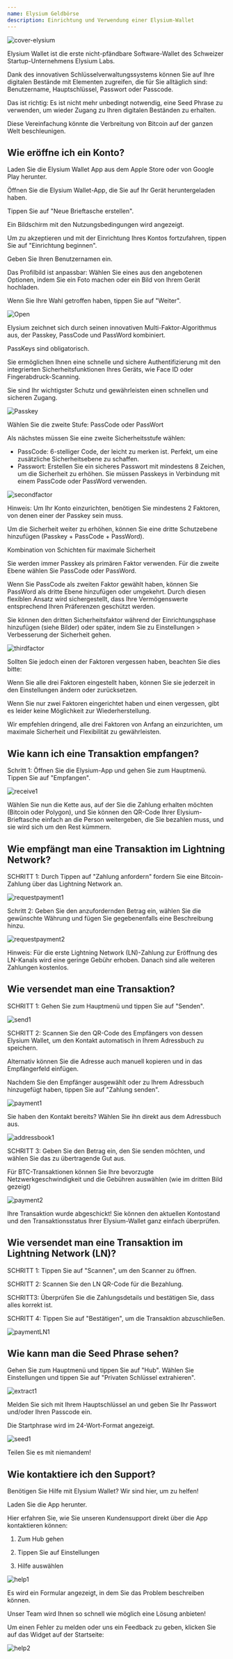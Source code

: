 ```yaml
---
name: Elysium Geldbörse
description: Einrichtung und Verwendung einer Elysium-Wallet
---
```

![cover-elysium](assets/cover.webp)

Elysium Wallet ist die erste nicht-pfändbare Software-Wallet des Schweizer Startup-Unternehmens Elysium Labs.

Dank des innovativen Schlüsselverwaltungssystems können Sie auf Ihre digitalen Bestände mit Elementen zugreifen, die für Sie alltäglich sind: Benutzername, Hauptschlüssel, Passwort oder Passcode.

Das ist richtig: Es ist nicht mehr unbedingt notwendig, eine Seed Phrase zu verwenden, um wieder Zugang zu Ihren digitalen Beständen zu erhalten.

Diese Vereinfachung könnte die Verbreitung von Bitcoin auf der ganzen Welt beschleunigen.

## Wie eröffne ich ein Konto?

Laden Sie die Elysium Wallet App aus dem Apple Store oder von Google Play herunter.

Öffnen Sie die Elysium Wallet-App, die Sie auf Ihr Gerät heruntergeladen haben.

Tippen Sie auf "Neue Brieftasche erstellen".

Ein Bildschirm mit den Nutzungsbedingungen wird angezeigt.

Um zu akzeptieren und mit der Einrichtung Ihres Kontos fortzufahren, tippen Sie auf "Einrichtung beginnen".

Geben Sie Ihren Benutzernamen ein.

Das Profilbild ist anpassbar: Wählen Sie eines aus den angebotenen Optionen, indem Sie ein Foto machen oder ein Bild von Ihrem Gerät hochladen.

Wenn Sie Ihre Wahl getroffen haben, tippen Sie auf "Weiter".

![Open](assets/open.webp)

Elysium zeichnet sich durch seinen innovativen Multi-Faktor-Algorithmus aus, der Passkey, PassCode und PassWord kombiniert.

PassKeys sind obligatorisch.

Sie ermöglichen Ihnen eine schnelle und sichere Authentifizierung mit den integrierten Sicherheitsfunktionen Ihres Geräts, wie Face ID oder Fingerabdruck-Scanning.

Sie sind Ihr wichtigster Schutz und gewährleisten einen schnellen und sicheren Zugang.

![Passkey](assets/passkey.webp)

Wählen Sie die zweite Stufe: PassCode oder PassWort

Als nächstes müssen Sie eine zweite Sicherheitsstufe wählen:

- PassCode: 6-stelliger Code, der leicht zu merken ist. Perfekt, um eine zusätzliche Sicherheitsebene zu schaffen.
- Passwort: Erstellen Sie ein sicheres Passwort mit mindestens 8 Zeichen, um die Sicherheit zu erhöhen.
Sie müssen Passkeys in Verbindung mit einem PassCode oder PassWord verwenden.

![secondfactor](assets/secondfactor.webp)

Hinweis: Um Ihr Konto einzurichten, benötigen Sie mindestens 2 Faktoren, von denen einer der Passkey sein muss.

Um die Sicherheit weiter zu erhöhen, können Sie eine dritte Schutzebene hinzufügen (Passkey + PassCode + PassWord).

Kombination von Schichten für maximale Sicherheit

Sie werden immer Passkey als primären Faktor verwenden. Für die zweite Ebene wählen Sie PassCode oder PassWord.

Wenn Sie PassCode als zweiten Faktor gewählt haben, können Sie PassWord als dritte Ebene hinzufügen oder umgekehrt. Durch diesen flexiblen Ansatz wird sichergestellt, dass Ihre Vermögenswerte entsprechend Ihren Präferenzen geschützt werden.

Sie können den dritten Sicherheitsfaktor während der Einrichtungsphase hinzufügen (siehe Bilder) oder später, indem Sie zu Einstellungen > Verbesserung der Sicherheit gehen.

![thirdfactor](assets/thirdfactor.webp)

Sollten Sie jedoch einen der Faktoren vergessen haben, beachten Sie dies bitte:

Wenn Sie alle drei Faktoren eingestellt haben, können Sie sie jederzeit in den Einstellungen ändern oder zurücksetzen.

Wenn Sie nur zwei Faktoren eingerichtet haben und einen vergessen, gibt es leider keine Möglichkeit zur Wiederherstellung.

Wir empfehlen dringend, alle drei Faktoren von Anfang an einzurichten, um maximale Sicherheit und Flexibilität zu gewährleisten.

## Wie kann ich eine Transaktion empfangen?

Schritt 1: Öffnen Sie die Elysium-App und gehen Sie zum Hauptmenü. Tippen Sie auf "Empfangen".

![receive1](assets/receive1.webp)

Wählen Sie nun die Kette aus, auf der Sie die Zahlung erhalten möchten (Bitcoin oder Polygon), und Sie können den QR-Code Ihrer Elysium-Brieftasche einfach an die Person weitergeben, die Sie bezahlen muss, und sie wird sich um den Rest kümmern.

## Wie empfängt man eine Transaktion im Lightning Network?

SCHRITT 1: Durch Tippen auf "Zahlung anfordern" fordern Sie eine Bitcoin-Zahlung über das Lightning Network an.

![requestpayment1](assets/requestpayment1.webp)

Schritt 2: Geben Sie den anzufordernden Betrag ein, wählen Sie die gewünschte Währung und fügen Sie gegebenenfalls eine Beschreibung hinzu.

![requestpayment2](assets/requestpayment2.webp)

Hinweis: Für die erste Lightning Network (LN)-Zahlung zur Eröffnung des LN-Kanals wird eine geringe Gebühr erhoben. Danach sind alle weiteren Zahlungen kostenlos.

## Wie versendet man eine Transaktion?

SCHRITT 1: Gehen Sie zum Hauptmenü und tippen Sie auf "Senden".

![send1](assets/send1.webp)

SCHRITT 2: Scannen Sie den QR-Code des Empfängers von dessen Elysium Wallet, um den Kontakt automatisch in Ihrem Adressbuch zu speichern.

Alternativ können Sie die Adresse auch manuell kopieren und in das Empfängerfeld einfügen.

Nachdem Sie den Empfänger ausgewählt oder zu Ihrem Adressbuch hinzugefügt haben, tippen Sie auf "Zahlung senden".

![payment1](assets/payment1.webp)

Sie haben den Kontakt bereits? Wählen Sie ihn direkt aus dem Adressbuch aus.

![addressbook1](assets/addressbook1.webp)

SCHRITT 3: Geben Sie den Betrag ein, den Sie senden möchten, und wählen Sie das zu übertragende Gut aus.

Für BTC-Transaktionen können Sie Ihre bevorzugte Netzwerkgeschwindigkeit und die Gebühren auswählen (wie im dritten Bild gezeigt)

![payment2](assets/payment2.webp)

Ihre Transaktion wurde abgeschickt! Sie können den aktuellen Kontostand und den Transaktionsstatus Ihrer Elysium-Wallet ganz einfach überprüfen.

## Wie versendet man eine Transaktion im Lightning Network (LN)?

SCHRITT 1: Tippen Sie auf "Scannen", um den Scanner zu öffnen.

SCHRITT 2: Scannen Sie den LN QR-Code für die Bezahlung.

SCHRITT3: Überprüfen Sie die Zahlungsdetails und bestätigen Sie, dass alles korrekt ist.

SCHRITT 4: Tippen Sie auf "Bestätigen", um die Transaktion abzuschließen.

![paymentLN1](assets/paymentLN1.webp)

## Wie kann man die Seed Phrase sehen?

Gehen Sie zum Hauptmenü und tippen Sie auf "Hub". Wählen Sie Einstellungen und tippen Sie auf "Privaten Schlüssel extrahieren".

![extract1](assets/extract1.webp)

Melden Sie sich mit Ihrem Hauptschlüssel an und geben Sie Ihr Passwort und/oder Ihren Passcode ein.

Die Startphrase wird im 24-Wort-Format angezeigt.

![seed1](assets/seed1.webp)

Teilen Sie es mit niemandem!

## Wie kontaktiere ich den Support?

Benötigen Sie Hilfe mit Elysium Wallet? Wir sind hier, um zu helfen!

Laden Sie die App herunter.

Hier erfahren Sie, wie Sie unseren Kundensupport direkt über die App kontaktieren können:

1. Zum Hub gehen

2. Tippen Sie auf Einstellungen

3. Hilfe auswählen

![help1](assets/help1.webp)

Es wird ein Formular angezeigt, in dem Sie das Problem beschreiben können.

Unser Team wird Ihnen so schnell wie möglich eine Lösung anbieten!

Um einen Fehler zu melden oder uns ein Feedback zu geben, klicken Sie auf das Widget auf der Startseite:

![help2](assets/help2.webp)
